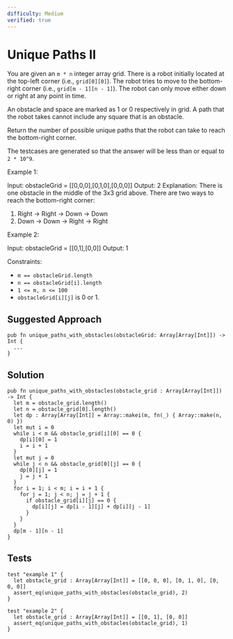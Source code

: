 ```yaml
---
difficulty: Medium
verified: true
---
```


# Unique Paths II

You are given an `m * n` integer array grid. There is a robot initially located at the top-left corner (i.e., `grid[0][0]`). The robot tries to move to the bottom-right corner (i.e., `grid[m - 1][n - 1]`). The robot can only move either down or right at any point in time.

An obstacle and space are marked as 1 or 0 respectively in grid. A path that the robot takes cannot include any square that is an obstacle.

Return the number of possible unique paths that the robot can take to reach the bottom-right corner.

The testcases are generated so that the answer will be less than or equal to `2 * 10^9`.

Example 1:

Input: obstacleGrid = [[0,0,0],[0,1,0],[0,0,0]]
Output: 2
Explanation: There is one obstacle in the middle of the 3x3 grid above.
There are two ways to reach the bottom-right corner:

1. Right -> Right -> Down -> Down
2. Down -> Down -> Right -> Right

Example 2:

Input: obstacleGrid = [[0,1],[0,0]]
Output: 1

Constraints:

- `m == obstacleGrid.length`
- `n == obstacleGrid[i].length`
- `1 <= m, n <= 100`
- `obstacleGrid[i][j]` is 0 or 1.

## Suggested Approach

```mbt nocheck
pub fn unique_paths_with_obstacles(obstacleGrid: Array[Array[Int]]) -> Int {
  ...
}
```

## Solution

```mbt
pub fn unique_paths_with_obstacles(obstacle_grid : Array[Array[Int]]) -> Int {
  let m = obstacle_grid.length()
  let n = obstacle_grid[0].length()
  let dp : Array[Array[Int]] = Array::makei(m, fn(_) { Array::make(n, 0) })
  let mut i = 0
  while i < m && obstacle_grid[i][0] == 0 {
    dp[i][0] = 1
    i = i + 1
  }
  let mut j = 0
  while j < n && obstacle_grid[0][j] == 0 {
    dp[0][j] = 1
    j = j + 1
  }
  for i = 1; i < m; i = i + 1 {
    for j = 1; j < n; j = j + 1 {
      if obstacle_grid[i][j] == 0 {
        dp[i][j] = dp[i - 1][j] + dp[i][j - 1]
      }
    }
  }
  dp[m - 1][n - 1]
}
```

## Tests

```moonbit
test "example 1" {
  let obstacle_grid : Array[Array[Int]] = [[0, 0, 0], [0, 1, 0], [0, 0, 0]]
  assert_eq(unique_paths_with_obstacles(obstacle_grid), 2)
}

test "example 2" {
  let obstacle_grid : Array[Array[Int]] = [[0, 1], [0, 0]]
  assert_eq(unique_paths_with_obstacles(obstacle_grid), 1)
}
```
